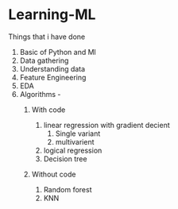 # Learning-ML
Things that i have done <br>
1. Basic of Python and Ml
2. Data gathering
3. Understanding data
4. Feature Engineering
5. EDA
6. Algorithms - 
    1. With code
        1. linear regression with gradient decient
            1. Single variant
            2. multivarient
        2. logical regression 
        3. Decision tree

    2. Without code
        1. Random forest
        2. KNN